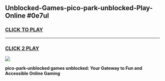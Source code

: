 
## Unblocked-Games-pico-park-unblocked-Play-Online #0e7ul
<h3>
<a href="https://news.freeplayer.one?title=pico-park-unblocked&ref=3">CLICK TO PLAY</a></h3>
<hr>

<h3>
<a href="https://news.freeplayer.one?title=pico-park-unblocked&ref=3">CLICK 2 PLAY</a>
  
</h3>

<a href="https://news.freeplayer.one?title=pico-park-unblocked&ref=3"><img src="https://clearcache.store/games.png"></a>


**pico-park-unblocked games unblocked: Your Gateway to Fun and Accessible Online Gaming**
